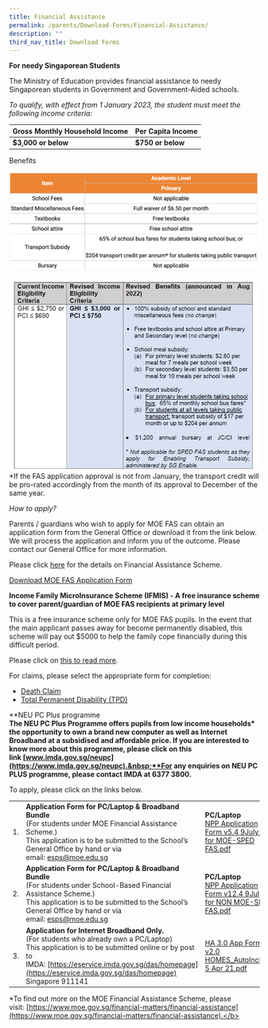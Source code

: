 ```yaml
---
title: Financial Assistance
permalink: /parents/Download-Forms/Financial-Assistance/
description: ""
third_nav_title: Download Forms
---
```

**For needy Singaporean Students**

The Ministry of Education provides financial assistance to needy Singaporean students in Government and Government-Aided schools.

_To qualify, with effect from 1 January 2023, the student must meet the following income criteria:_


| Gross Monthly Household Income | Per Capita Income |
| -------- | -------- |
|<b> $3,000 or below    | <b>$750 or below     |



Benefits

![](/images/benefits.png)

![](/images/FAS.jpeg)
\*If the FAS application approval is not from January, the transport credit will be pro-rated accordingly from the month of its approval to December of the same year.

  

_How to apply?_

Parents / guardians who wish to apply for MOE FAS can obtain an application form from the General Office or download it from the link below. We will process the application and inform you of the outcome. Please contact our General Office for more information.

Please click&nbsp;[here](https://www.moe.gov.sg/financial-matters/financial-assistance)&nbsp;for the details on Financial Assistance Scheme.

[Download MOE FAS Application Form](/files/ggas_fas%20application%20form%20(oct%202022).pdf)

**Income Family MicroInsurance Scheme (IFMIS) - A free insurance scheme to cover parent/guardian of MOE FAS recipients at primary level**

This is a free insurance scheme only for MOE FAS pupils. In the event that the main applicant passes away for become permanently disabled, this scheme will pay out $5000 to help the family cope financially during this difficult period.

Please click on&nbsp;[this to read more](/files/Income%20Family%20MicroInsurance%20Scheme.pdf).

For claims, please select the appropriate form for completion:

*   [Death Claim](/files/IFMIS%20Death%20Claim%20Form.pdf)
*   [Total Permanent Disability (TPD)](/files/IFMIS%20TPD%20Claim%20Form.pdf)

**NEU PC Plus programme  
**The NEU PC Plus Programme offers pupils from low income households\* the opportunity to own a brand new computer as well as Internet Broadband at a subsidised and affordable price. If you are interested to know more about this programme, please click on this link&nbsp;[www.imda.gov.sg/neupc](https://www.imda.gov.sg/neupc).&nbsp;**For any enquiries on NEU PC PLUS programme, please contact IMDA at 6377 3800.**

To apply, please click on the links below.

| ||||
| -------- | -------- | -------- |-------- |
| 1.     | **Application Form for PC/Laptop &amp; Broadband Bundle**<br>(For students under MOE Financial Assistance Scheme.)<br>This application is to be submitted to the School’s General Office by hand or via email:&nbsp;[esps@moe.edu.sg](mailto:esps@moe.edu.sg)     | **PC/Laptop**<br>[NPP Application Form v5.4 9July21 for MOE-SPED FAS.pdf](/files/NPP%20Application%20Form%20v54%209July21%20for%20MOE-SPED%20FAS.pdf)    |**Internet Broadband**<br>[NEU\_PC\_Plus\_IMDA FBB\_service\_application\_form9 Apr2020.pdf](/files/NEU_PC_Plus_IMDA%20FBB_service_application_form9%20Apr2020.pdf)
|2.|**Application Form for PC/Laptop &amp; Broadband Bundle**<br>(For students under School-Based Financial Assistance Scheme.)<br>This application is to be submitted to the School’s General Office by hand or via email:&nbsp;[esps@moe.edu.sg](mailto:esps@moe.edu.sg)|**PC/Laptop**<br>[NPP Application Form v12.4 9July21 for NON MOE-SPED FAS.pdf](/files/NPP%20Application%20Form%20v124%209July21%20for%20NON%20MOE-SPED%20FAS.pdf)|**Internet Broadband**<br>[NEU\_PC\_Plus\_IMDA FBB\_service\_application\_form9 Apr2020.pdf](/files/NEU_PC_Plus_IMDA%20FBB_service_application_form9%20Apr2020.pdf)
|3.|**Application for Internet Broadband Only.**<br>(For students who already own a PC/Laptop)<br>This application is to be submitted online or by post to IMDA:&nbsp;[https://eservice.imda.gov.sg/das/homepage](https://eservice.imda.gov.sg/das/homepage)  <br>Singapore 911141|[HA 3.0 App Form v2.0 HOMES\_AutoInclude 5 Apr 21.pdf](/files/HA%2030%20App%20Form%20v20%20HOMES_AutoInclude%205%20Apr%2021.pdf)

\*To find out more on the MOE Financial Assistance Scheme, please visit:&nbsp;[https://www.moe.gov.sg/financial-matters/financial-assistance](https://www.moe.gov.sg/financial-matters/financial-assistance).</b></b>